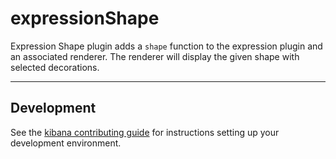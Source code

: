 # expressionShape

Expression Shape plugin adds a `shape` function to the expression plugin and an associated renderer. The renderer will display the given shape with selected decorations.

---

## Development

See the [kibana contributing guide](https://github.com/elastic/kibana/blob/master/CONTRIBUTING.md) for instructions setting up your development environment.
